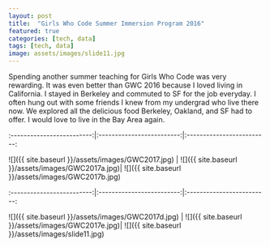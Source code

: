 ```yaml
---
layout: post
title:  "Girls Who Code Summer Immersion Program 2016"
featured: true
categories: [tech, data]
tags: [tech, data]
image: assets/images/slide11.jpg
---
```

Spending another summer teaching for Girls Who Code was very rewarding. It was even better than GWC 2016 because I loved living in California. I stayed in Berkeley and commuted to SF for the job everyday.
I often hung out with some friends I knew from my undergrad who live there now. We explored all the delicious food Berkeley, Oakland, and SF had to offer. I would love to live in the Bay Area again.

:-------------------------:|:-------------------------:|:-------------------------:

![]({{ site.baseurl }}/assets/images/GWC2017.jpg)  |  ![]({{ site.baseurl }}/assets/images/GWC2017a.jpg)|  ![]({{ site.baseurl }}/assets/images/GWC2017b.jpg)

:-------------------------:|:-------------------------:|:-------------------------:

![]({{ site.baseurl }}/assets/images/GWC2017d.jpg)  |  ![]({{ site.baseurl }}/assets/images/GWC2017e.jpg)|  ![]({{ site.baseurl }}/assets/images/slide11.jpg)



